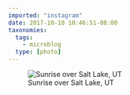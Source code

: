 ```yaml
---
imported: "instagram"
date: 2017-10-10 10:46:51-08:00
taxonomies:
  tags:
    - microblog
  type: [photo]
---
```

<figure>
  <img src="/media/images/photos/2017/10/5ea1efce48ce6b0c62a8a8e05393b7a8.jpg" title="Sunrise over Salt Lake, UT"/>
  <figcaption>Sunrise over Salt Lake, UT</figcaption>
</figure>

